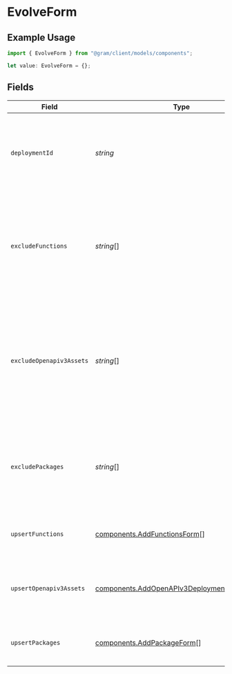 # EvolveForm

## Example Usage

```typescript
import { EvolveForm } from "@gram/client/models/components";

let value: EvolveForm = {};
```

## Fields

| Field                                                                                                                 | Type                                                                                                                  | Required                                                                                                              | Description                                                                                                           |
| --------------------------------------------------------------------------------------------------------------------- | --------------------------------------------------------------------------------------------------------------------- | --------------------------------------------------------------------------------------------------------------------- | --------------------------------------------------------------------------------------------------------------------- |
| `deploymentId`                                                                                                        | *string*                                                                                                              | :heavy_minus_sign:                                                                                                    | The ID of the deployment to evolve. If omitted, the latest deployment will be used.                                   |
| `excludeFunctions`                                                                                                    | *string*[]                                                                                                            | :heavy_minus_sign:                                                                                                    | The functions, identified by slug, to exclude from the new deployment when cloning a previous deployment.             |
| `excludeOpenapiv3Assets`                                                                                              | *string*[]                                                                                                            | :heavy_minus_sign:                                                                                                    | The OpenAPI 3.x documents, identified by slug, to exclude from the new deployment when cloning a previous deployment. |
| `excludePackages`                                                                                                     | *string*[]                                                                                                            | :heavy_minus_sign:                                                                                                    | The packages to exclude from the new deployment when cloning a previous deployment.                                   |
| `upsertFunctions`                                                                                                     | [components.AddFunctionsForm](../../models/components/addfunctionsform.md)[]                                          | :heavy_minus_sign:                                                                                                    | The tool functions to upsert in the new deployment.                                                                   |
| `upsertOpenapiv3Assets`                                                                                               | [components.AddOpenAPIv3DeploymentAssetForm](../../models/components/addopenapiv3deploymentassetform.md)[]            | :heavy_minus_sign:                                                                                                    | The OpenAPI 3.x documents to upsert in the new deployment.                                                            |
| `upsertPackages`                                                                                                      | [components.AddPackageForm](../../models/components/addpackageform.md)[]                                              | :heavy_minus_sign:                                                                                                    | The packages to upsert in the new deployment.                                                                         |